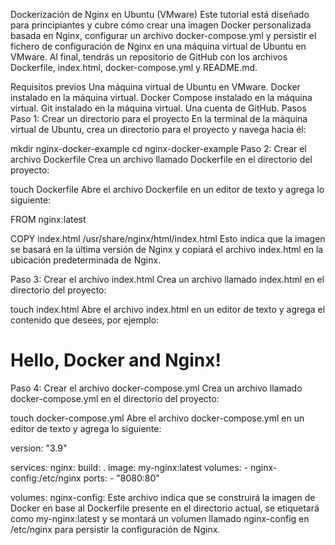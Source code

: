 Dockerización de Nginx en Ubuntu (VMware)
Este tutorial está diseñado para principiantes y cubre cómo crear una imagen Docker personalizada basada en Nginx, configurar un archivo
docker-compose.yml y persistir el fichero de configuración de Nginx en una máquina virtual de Ubuntu en VMware. Al final, tendrás un repositorio 
de GitHub con los archivos Dockerfile, index.html, docker-compose.yml y README.md.

Requisitos previos
Una máquina virtual de Ubuntu en VMware.
Docker instalado en la máquina virtual.
Docker Compose instalado en la máquina virtual.
Git instalado en la máquina virtual.
Una cuenta de GitHub.
Pasos
Paso 1: Crear un directorio para el proyecto
En la terminal de la máquina virtual de Ubuntu, crea un directorio para el proyecto y navega hacia él:

mkdir nginx-docker-example
cd nginx-docker-example
Paso 2: Crear el archivo Dockerfile
Crea un archivo llamado Dockerfile en el directorio del proyecto:

touch Dockerfile
Abre el archivo Dockerfile en un editor de texto y agrega lo siguiente:

FROM nginx:latest

COPY index.html /usr/share/nginx/html/index.html
Esto indica que la imagen se basará en la última versión de Nginx y copiará el archivo index.html en la ubicación predeterminada de Nginx.

Paso 3: Crear el archivo index.html
Crea un archivo llamado index.html en el directorio del proyecto:

touch index.html
Abre el archivo index.html en un editor de texto y agrega el contenido que desees, por ejemplo:

<!DOCTYPE html>
<html lang="en">
<head>
  <meta charset="UTF-8">
  <title>Nginx Docker Example</title>
</head>
<body>
  <h1>Hello, Docker and Nginx!</h1>
</body>
</html>
Paso 4: Crear el archivo docker-compose.yml
Crea un archivo llamado docker-compose.yml en el directorio del proyecto:

touch docker-compose.yml
Abre el archivo docker-compose.yml en un editor de texto y agrega lo siguiente:

version: "3.9"

services:
  nginx:
    build: .
    image: my-nginx:latest
    volumes:
      - nginx-config:/etc/nginx
    ports:
      - "8080:80"

volumes:
  nginx-config:
Este archivo indica que se construirá la imagen de Docker en base al Dockerfile presente en el directorio actual, se etiquetará como my-nginx:latest
y se montará un volumen llamado nginx-config en /etc/nginx para persistir la configuración de Nginx.
